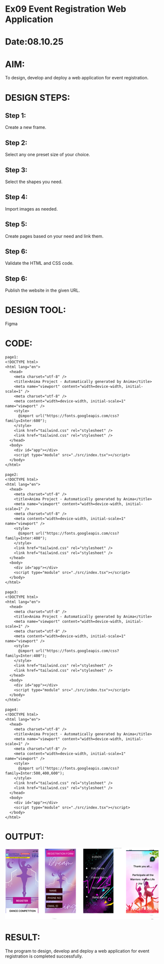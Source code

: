 # Ex09 Event Registration Web Application
# Date:08.10.25
# AIM:
To design, develop and deploy a web application for event registration.

# DESIGN STEPS:
## Step 1:
Create a new frame.

## Step 2:
Select any one preset size of your choice.

## Step 3:
Select the shapes you need.

## Step 4:
Import images as needed.

## Step 5:
Create pages based on your need and link them.

## Step 6:
Validate the HTML and CSS code.

## Step 6:
Publish the website in the given URL.

# DESIGN TOOL:
Figma

# CODE:
```
page1:
<!DOCTYPE html>
<html lang="en">
  <head>
    <meta charset="utf-8" />
    <title>Anima Project - Automatically generated by Anima</title>
    <meta name="viewport" content="width=device-width, initial-scale=1" />
    <meta charset="utf-8" />
    <meta content="width=device-width, initial-scale=1" name="viewport" />
    <style>
      @import url("https://fonts.googleapis.com/css?family=Inter:600");
    </style>
    <link href="tailwind.css" rel="stylesheet" />
    <link href="tailwind.css" rel="stylesheet" />
  </head>
  <body>
    <div id="app"></div>
    <script type="module" src="./src/index.tsx"></script>
  </body>
</html>

page2:
<!DOCTYPE html>
<html lang="en">
  <head>
    <meta charset="utf-8" />
    <title>Anima Project - Automatically generated by Anima</title>
    <meta name="viewport" content="width=device-width, initial-scale=1" />
    <meta charset="utf-8" />
    <meta content="width=device-width, initial-scale=1" name="viewport" />
    <style>
      @import url("https://fonts.googleapis.com/css?family=Inter:400");
    </style>
    <link href="tailwind.css" rel="stylesheet" />
    <link href="tailwind.css" rel="stylesheet" />
  </head>
  <body>
    <div id="app"></div>
    <script type="module" src="./src/index.tsx"></script>
  </body>
</html>

page3:
<!DOCTYPE html>
<html lang="en">
  <head>
    <meta charset="utf-8" />
    <title>Anima Project - Automatically generated by Anima</title>
    <meta name="viewport" content="width=device-width, initial-scale=1" />
    <meta charset="utf-8" />
    <meta content="width=device-width, initial-scale=1" name="viewport" />
    <style>
      @import url("https://fonts.googleapis.com/css?family=Inter:400");
    </style>
    <link href="tailwind.css" rel="stylesheet" />
    <link href="tailwind.css" rel="stylesheet" />
  </head>
  <body>
    <div id="app"></div>
    <script type="module" src="./src/index.tsx"></script>
  </body>
</html>

page4:
<!DOCTYPE html>
<html lang="en">
  <head>
    <meta charset="utf-8" />
    <title>Anima Project - Automatically generated by Anima</title>
    <meta name="viewport" content="width=device-width, initial-scale=1" />
    <meta charset="utf-8" />
    <meta content="width=device-width, initial-scale=1" name="viewport" />
    <style>
      @import url("https://fonts.googleapis.com/css?family=Inter:500,400,600");
    </style>
    <link href="tailwind.css" rel="stylesheet" />
    <link href="tailwind.css" rel="stylesheet" />
  </head>
  <body>
    <div id="app"></div>
    <script type="module" src="./src/index.tsx"></script>
  </body>
</html>
```
# OUTPUT:

![alt text](<Screenshot 2025-10-08 091336.png>)


# RESULT:
The program to design, develop and deploy a web application for event registration is completed successfully.
